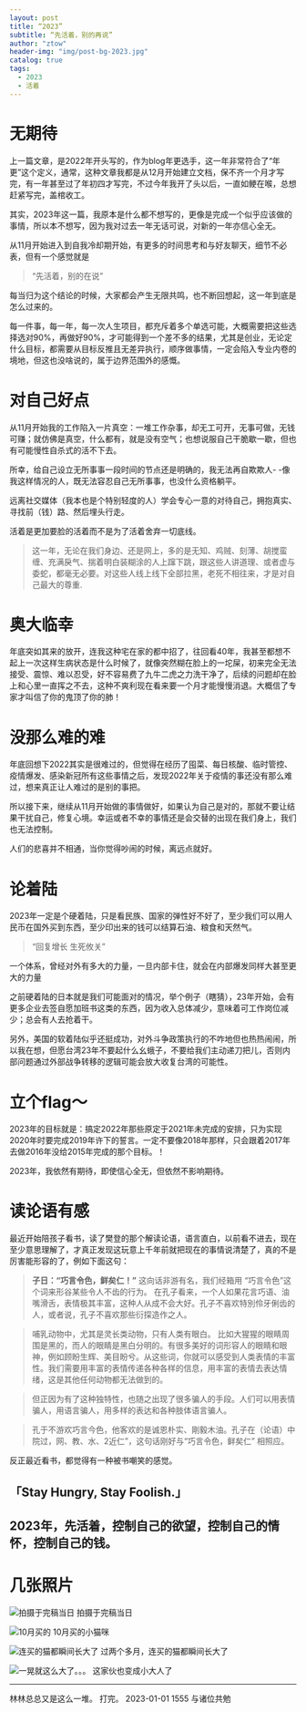 ```yaml
---
layout: post
title: “2023”
subtitle: “先活着，别的再说”
author: "ztow"
header-img: "img/post-bg-2023.jpg"
catalog: true
tags:
  - 2023
  - 活着
---
```


# 无期待

上一篇文章，是2022年开头写的，作为blog年更选手，这一年非常符合了“年更”这个定义，通常，这种文章我都是从12月开始建立文档，保不齐一个月才写完，有一年甚至过了年初四才写完，不过今年我开了头以后，一直如鲠在喉，总想赶紧写完，盖棺收工。

其实，2023年这一篇，我原本是什么都不想写的，更像是完成一个似乎应该做的事情，所以本不想写，因为我对过去一年无话可说，对新的一年亦信心全无。

从11月开始进入到自我冷却期开始，有更多的时间思考和与好友聊天，细节不必表，但有一个感觉就是

> “先活着，别的在说”

每当归为这个结论的时候，大家都会产生无限共鸣，也不断回想起，这一年到底是怎么过来的。

每一件事，每一年，每一次人生项目，都充斥着多个单选可能，大概需要把这些选择选对90%，再做好90%，才可能得到一个差不多的结果，尤其是创业，无论定什么目标，都需要从目标反推且无差异执行，顺序做事情，一定会陷入专业内卷的境地，但这也没啥说的，属于边界范围外的感慨。

# 对自己好点

从11月开始我的工作陷入一片真空：一堆工作杂事，却无工可开，无事可做，无钱可赚；就仿佛是真空，什么都有，就是没有空气；也想说服自己干脆歇一歇，但也有可能慢性自杀式的活不下去。

所幸，给自己设立无所事事一段时间的节点还是明确的，我无法再自欺欺人- -像我这样情况的人，既无法容忍自己无所事事，也没什么资格躺平。

远离社交媒体（我本也是个特别轻度的人）学会专心一意的对待自己，拥抱真实、寻找前（钱）路、然后埋头行走。

活着是更加要脸的活着而不是为了活着舍弃一切底线。

> 这一年，无论在我们身边、还是网上，多的是无知、鸡贼、刻薄、胡搅蛮缠、充满戾气、揣着明白装糊涂的人上蹿下跳，跟这些人讲道理、或者虚与委蛇，都毫无必要。对这些人线上线下全部拉黑，老死不相往来，才是对自己最大的尊重.

# 奥大临幸

年底突如其来的放开，连我这种宅在家的都中招了，往回看40年，我甚至都想不起上一次这样生病状态是什么时候了，就像突然糊在脸上的一坨屎，初来完全无法接受、震惊、难以忍受，好不容易费了九牛二虎之力洗干净了，后续的问题却在脸上和心里一直挥之不去，这种不爽利现在看来要一个月才能慢慢消退。大概信了专家才叫信了你的鬼顶了你的肺！

# 没那么难的难

年底回想下2022其实是很难过的，但觉得在经历了囤菜、每日核酸、临时管控、疫情爆发、感染新冠所有这些事情之后，发现2022年关于疫情的事还没有那么难过，想来真正让人难过的是别的事把。

所以接下来，继续从11月开始做的事情做好，如果认为自己是对的，那就不要让结果干扰自己，修复心境。幸运或者不幸的事情还是会交替的出现在我们身上，我们也无法控制。

人们的悲喜并不相通，当你觉得吵闹的时候，离远点就好。

# 论着陆
2023年一定是个硬着陆，只是看民族、国家的弹性好不好了，至少我们可以用人民币在国外买到东西，至少印出来的钱可以结算石油、粮食和天然气。
> “回复增长 生死攸关”

一个体系，曾经对外有多大的力量，一旦内部卡住，就会在内部爆发同样大甚至更大的力量

之前硬着陆的日本就是我们可能面对的情况，举个例子（瞎猜），23年开始，会有更多企业去签自愿加班书这类的东西，因为收入总体减少，意味着可工作岗位减少；总会有人去抢着干。

另外，美国的软着陆似乎还挺成功，对外斗争政策执行的不咋地但也热热闹闹，所以我在想，但愿台湾23年不要起什么幺蛾子，不要给我们主动递刀把儿，否则内部问题通过外部战争转移的逻辑可能会放大收复台湾的可能性。

# 立个flag～

2023年的目标就是：搞定2022年那些原定于2021年未完成的安排，只为实现2020年时要完成2019年许下的誓言。一定不要像2018年那样，只会跟着2017年去做2016年没给2015年完成的那个目标。！

2023年，我依然有期待，即使信心全无，但依然不影响期待。

# 读论语有感

最近开始陪孩子看书，读了樊登的那个解读论语，语言直白，以前看不进去，现在至少意思理解了，才真正发现这玩意上千年前就把现在的事情说清楚了，真的不是厉害能形容的了，例如下面这句：

> **子日：“巧言令色，鲜矣仁！”**
> 这向话非游有名，我们经箱用 “巧言令色”这个词来形谷某些令人不齿的行为。
> 在孔子看来，一个人如果花言巧语、油嘴滑舌，表情极其丰富，这种人从成不会大好。孔子不喜欢特別伶牙俐齿的人，或者说，孔子不喜欢那些衍探造作之人。

> 哺乳动物中，尤其是灵长类动物，只有人类有眼白。
> 比如大猩猩的眼睛周围是黑的，而人的眼睛是黑白分明的。有很多美好的词形容人的眼睛和眼神，例如顾盼生辉、美目盼兮。从这些词，你就可以感受到人类表情的丰富性。我们需要用丰富的表情传递各种各样的信息，用丰富的表情去表达情绪，这是其他任何动物都无法做到的。

> 但正因为有了这种独特性，也随之出现了很多骗人的手段。人们可以用表情骗人，用语言骗人，用多样的表达和各种肢体语言骗人。

> 孔于不游欢巧言今色，他客欢的是诚恩朴实、剛毅木油。孔子在（论语）中院过，网、教、水、2近仁”，这句话刚好与“巧言令色，鲜矣仁” 相照应。


反正最近看书，都觉得有一种被书嘲笑的感觉。


## 「Stay Hungry, Stay Foolish.」

## 2023年，先活着，控制自己的欲望，控制自己的情怀，控制自己的钱。

# 几张照片

![拍摄于完稿当日][image-1]
拍摄于完稿当日

![10月买的][image-2]
10月买的小猫咪

![连买的猫都瞬间长大了][image-3]
过两个多月，连买的猫都瞬间长大了

![一晃就这么大了。。。][image-4]
这家伙也变成小大人了

----------

林林总总又是这么一堆。
打完。
2023-01-01 1555
与诸位共勉

[image-1]: /img/post-img-2023-1.jpg

[image-2]: /img/post-img-2023-2.jpeg

[image-3]: /img/post-img-2023-3.jpg

[image-4]: /img/post-img-2023-4.jpg
